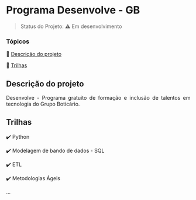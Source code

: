 <h1>Programa Desenvolve - GB</h1> 

> Status do Projeto: :warning: Em desenvolvimento

### Tópicos 

:small_blue_diamond: [Descrição do projeto](#descrição-do-projeto)

:small_blue_diamond: [Trilhas](#trilhas)


## Descrição do projeto 

<p align="justify">
  Desenvolve - Programa gratuito de formação e inclusão de talentos em tecnologia do Grupo Boticário. 
</p>

## Trilhas

:heavy_check_mark: Python  

:heavy_check_mark: Modelagem de bando de dados - SQL 

:heavy_check_mark: ETL  

:heavy_check_mark: Metodologias Ágeis

...

